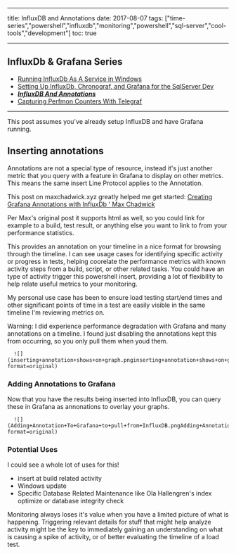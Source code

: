 ﻿---

title: InfluxDB and Annotations
date: 2017-08-07
tags: ["time-series","powershell","influxdb","monitoring","powershell","sql-server","cool-tools","development"]
toc: true

---

## InfluxDb & Grafana Series

*   [Running InfluxDb As A Service in Windows](https://www.sheldonhull.com/blog/running-influxdb-as-a-service-in-windows?rq=influx)
*   [Setting Up InfluxDb, Chronograf, and Grafana for the SqlServer Dev
](https://www.sheldonhull.com/blog/setting-up-influxdb-chronograf-and-grafana-for-the-sqlserver-dev?rq=influx)
*   **_[InfluxDB And Annotations](https://www.sheldonhull.com/blog/influxdb-an-annotations)_**
*   [Capturing Perfmon Counters With Telegraf](https://www.sheldonhull.com/blog/Capturing-Perfmon-Counters-With-Telegraf)

* * *

This post assumes you've already setup InfluxDB and have Grafana running.

## Inserting annotations

Annotations are not a special type of resource, instead it's just another metric that you query with a feature in Grafana to display on other metrics. This means the same insert Line Protocol applies to the Annotation.

This post on maxchadwick.xyz greatly helped me get started: [Creating Grafana Annotations with InfluxDb ' Max Chadwick](http://bit.ly/2pgmwtH)

Per Max's original post it supports html as well, so you could link for example to a build, test result, or anything else you want to link to from your performance statistics.

<script data-preserve-html-node="true" src="e95ca6d909f741ebe80fa28c6da4de5b.js"></script>

This provides an annotation on your timeline in a nice format for browsing through the timeline. I can see usage cases for identifying specific activity or progress in tests, helping coorelate the performance metrics with known activity steps from a build, script, or other related tasks. You could have an type of activity trigger this powershell insert, providing a lot of flexibility to help relate useful metrics to your monitoring.

My personal use case has been to ensure load testing start/end times and other significant points of time in a test are easily visible in the same timeline I'm reviewing metrics on.

Warning: I did experience performance degradation with Grafana and many annotations on a timeline. I found just disabling the annotations kept this from occurring, so you only pull them when youd them.

      ![](inserting+annotation+shows+on+graph.pnginserting+annotation+shows+on+graph?format=original)

### Adding Annotations to Grafana

Now that you have the results being inserted into InfluxDB, you can query these in Grafana as annonations to overlay your graphs.

      ![](Adding+Annotation+To+Grafana+to+pull+from+InfluxDB.pngAdding+Annotation+To+Grafana+to+pull+from+InfluxDB?format=original)

### Potential Uses

I could see a whole lot of uses for this!

*   insert at build related activity
*   Windows update
*   Specific Database Related Maintenance like Ola Hallengren&#39;s index optimize or database integrity check

Monitoring always loses it&#39;s value when you have a limited picture of what is happening. Triggering relevant details for stuff that might help analyze activity might be the key to immediately gaining an understanding on what is causing a spike of activity, or of better evaluating the timeline of a load test.

